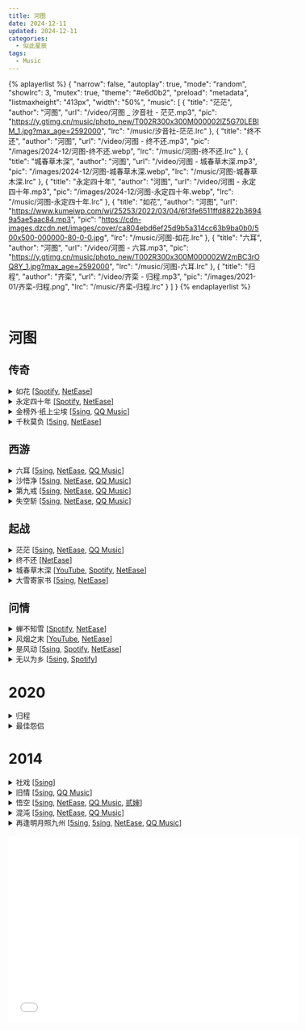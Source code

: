```yaml
---
title: 河图
date: 2024-12-11
updated: 2024-12-11
categories:
  - 似此星辰
tags:
  - Music
---
```



{% aplayerlist %}
{
  "narrow": false,
  "autoplay": true,
  "mode": "random",
  "showlrc": 3,
  "mutex": true,
  "theme": "#e6d0b2",
  "preload": "metadata",
  "listmaxheight": "413px",
  "width": "50%",
  "music": [
    {
      "title": "茫茫",
      "author": "河图",
      "url": "/video/河图 _ 汐音社 - 茫茫.mp3",
      "pic": "https://y.gtimg.cn/music/photo_new/T002R300x300M000002lZ5G70LEBIM_1.jpg?max_age=2592000",
      "lrc": "/music/汐音社-茫茫.lrc"
    },
    {
      "title": "终不还",
      "author": "河图",
      "url": "/video/河图 - 终不还.mp3",
      "pic": "/images/2024-12/河图-终不还.webp",
      "lrc": "/music/河图-终不还.lrc"
    },
    {
      "title": "城春草木深",
      "author": "河图",
      "url": "/video/河图 - 城春草木深.mp3",
      "pic": "/images/2024-12/河图-城春草木深.webp",
      "lrc": "/music/河图-城春草木深.lrc"
    },
    {
      "title": "永定四十年",
      "author": "河图",
      "url": "/video/河图 - 永定四十年.mp3",
      "pic": "/images/2024-12/河图-永定四十年.webp",
      "lrc": "/music/河图-永定四十年.lrc"
    },
    {
      "title": "如花",
      "author": "河图",
      "url": "https://www.kumeiwp.com/wj/25253/2022/03/04/6f3fe6511ffd8822b36949a5ae5aac84.mp3",
      "pic": "https://cdn-images.dzcdn.net/images/cover/ca804ebd6ef25d9b5a314cc63b9ba0b0/500x500-000000-80-0-0.jpg",
      "lrc": "/music/河图-如花.lrc"
    },
    {
      "title": "六耳",
      "author": "河图",
      "url": "/video/河图 - 六耳.mp3",
      "pic": "https://y.gtimg.cn/music/photo_new/T002R300x300M000002W2mBC3rOQ8Y_1.jpg?max_age=2592000",
      "lrc": "/music/河图-六耳.lrc"
    },
    {
      "title": "归程",
      "author": "齐栾",
      "url": "/video/齐栾 - 归程.mp3",
      "pic": "/images/2021-01/齐栾-归程.png",
      "lrc": "/music/齐栾-归程.lrc"
    }
  ]
}
{% endaplayerlist %}

<br>



# 河图

## 传奇

<details>
<summary>如花
  [<a href="https://open.spotify.com/track/7Ix5AF6GwSUXGD8huAgjvO">Spotify</a>,
  <a href="https://music.163.com/#/song?id=101079">NetEase</a>]
</summary>

作词 : Finale
作曲 : 河图
编曲 : 河图
```markdown
他在夜里把灯点 四书五经读几遍
是她青梅竹马两小无猜守在一边
她在灯下把墨研 荆钗布裙一双眼
看他寒窗苦读十年誓要上得金殿

送良人到渡口
她说一生也为你守候
他说等我金榜题名
定不辜负你温柔

十八年守候 她站在小渡口
十八年温柔 他睡在明月楼

那孤帆去悠悠
把她悲喜全都带走
千丝万缕堤上的柳
挽不住江水奔流

看春花开又落
秋风吹着那夏月走
冬雪纷纷又是一年
她等到 人比黄花瘦


她在夜里把灯点 江阔云低望几遍
云里几声雁断西风吹散多少思念
想他灯下把墨研 一字千金是状元
等他衣锦还乡等过一年又是一年

谁打马渡前过
回身唤取酒喝一口
低声问是谁家姑娘
如花似玉为谁留

十八年守候 她站在小渡口
十八年温柔 他睡在明月楼

那孤帆去悠悠
把她年华全都带走
千丝万缕堤上的柳
挽不住江水奔流

看春花开又落
秋风吹着那夏月走
冬雪纷纷又是一年
她等到 雪漫了眉头


听醒木一声收
故事里她还在等候
说书人合扇说从头
谁低眼 泪湿了衣袖

她走过堤上柳
夕阳西下的小渡口
风景还像旧时温柔
但江水 一去不回头
```
</details>
<details>
<summary>永定四十年
  [<a href="https://open.spotify.com/track/230FodxKsviHStkQdVEr9j">Spotify</a>,
  <a href="https://music.163.com/#/song?id=1915569928">NetEase</a>]
</summary>

作词: Finale
作曲: 河图
编曲: 河图
混音: 河图
```markdown
立春之后 几场雨水清瘦
不着痕迹 脉脉氲透卷轴
楼外伞下何人广袖 身影寂寞 眉目温柔
远过天边远 不过日落江流

白露之后 寒夜霜降烦忧
是心上秋 不是纸上闲愁
长街十里谁曾相问 红尘奔走 冷暖知否
零落此身 始知道天意无由

不群则狂 俗世人笑我簪花带酒
于意云何 青衫旧我自侧帽风流
打马过闹市少年白首
人声之外明月左右 河汉浅浅 星辰清秀

低眉抬手 送陈酿酣然一杯入口
青灯如豆 这半生爱怨嗔痴写就
戏本尽头是故园烟柳
信他世事年年如旧 好花常有 好梦长留


清明之后 温酒剑上浇透
道平生幻 一场大梦不休
白头断琴恨无知己 年华空负 锦衣貂裘
莫问去来 早踏遍一十四州

甘苦自酬 坐对花瑟江秋
云别岫后 不知新尘几斗
画屏韶光暗暗的偷 好天良夜 伤心时候
悲欢同朽 人间何事惹淹留

陈渡小雪 西风里摆下灞陵别酒
粗服乱头 浣纱女巧遇了万户侯
谁见翻云覆雨刀笔手
二十年写一段风流 美人尚小 英雄年幼

挑灯照夜 恰无心翻乱曲三百首
几折传世 我读懂你留下的藏头
满城都唱遍青衫洗旧
冬至大雪白了明楼 无人祭你 在甲子后


陈渡小雪 西风里摆下灞陵别酒
粗服乱头 浣纱女巧遇了万户侯
谁见翻云覆雨刀笔手
二十年写一段风流 美人尚小 英雄年幼

挑灯照夜 恰无心翻乱曲三百首
几折传世 我读懂你留下的藏头
满城都唱遍青衫洗旧
冬至大雪白了明楼 无人祭你 在甲子后
```
</details>
<details>
<summary>金榜外·纸上尘埃
  [<a href="https://5sing.kugou.com/yc/4053080.html">5sing</a>,
  <a href="https://y.qq.com/n/ryqq/songDetail/001dyoiE0eCdgK">QQ Music</a>]
</summary>

金榜外·纸上尘埃
作词：Finale
作曲：河图
编曲：陈鹏杰
吉他：李萌
琵琶：音若子兮
笛箫：笛呆子囚牛
混音/和声：小吴太太
企划/制作：汐音社

新科放榜，几人欢喜笑颜，几人失意落寞。那些嘲者笑者讥者讽者，又有几个能预知未来，千百年后，一世的功名利禄都化作尘埃，又剩下谁留在了青史之上。
出品：汐音社
```markdown
平嘉十八年放榜的那个春天
日光正好 照耀了几户欢喜笑颜
锣鼓拥着车马喧沸城间
而多少闲人 安静站在落寞屋檐

那日谁沉默着深埋所有诗篇
点燃茅屋 独坐看一夜火光青烟
细雨熄了余烬湿了眉眼
我今虽如此 也曾打马雨后明前

几行雁 飞绝 那天空阴霾
半生书 长埋 这雪里松柏
四季如梭光阴哪管人间恨爱
等过候过盼过望过青春不再
春风意马蹄疾
无人问金榜外

平嘉十八年告别的那个春天
城门之下 谁悄然步入细雨绵绵
白马渐行渐远渐去天边
愿风尘路上 栈道花深天河云浅

多年后松柏倒下的那个春天
他们翻开 时光浸染的万语千言
诗句穿过岁月终于再见
谁曾以纸笔 肆意挥洒写下人间

七言诗 百首 留千秋万代
荆棘花 不败 在荒野盛开
当时深情一字一句化作尘埃
嘲者笑者讥者讽者谁知未来
史册中我姓名
君不见金榜外
```
</details>
<details>
<summary>千秋莫负
  [<a href="https://5sing.kugou.com/yc/1824188.html">5sing</a>,
  <a href="https://music.163.com/#/song?id=27571860">NetEase</a>]
</summary>
</details>


## 西游

<details>
<summary>六耳 
  [<a href="https://5sing.kugou.com/yc/4149536.html">5sing</a>,
  <a href="https://music.163.com/#/song?id=1444687632">NetEase</a>,
  <a href="https://y.qq.com/n/ryqq/songDetail/003FJ0Vq22fAYu">QQ Music</a>]
</summary>

词: 狐不举  
别的: 河图

```markdown
佛说阿弥陀佛 我说自由由我  
睁眼见天高地阔 第一步往哪里落  
佛说立地成佛 我说不够快活  
抬头望宝相煌煌 先容我再犯次错

到底是踏上征途还是挣条出路  
故事里杀生罪无可恕  
杀妖七级浮屠  
有谁会在意棒下尘土  
也有故事之初  
我的出现当然在情理之中毫不突兀

是不是太有态度就容易被当作怪物  
是不是锋芒太露反而会照亮孤独  
是不是皈依佛祖也皈依了麻木  
是不是我说这些又像个无知狂徒

总需要能完美地  
扮成反派的那一根反骨  
点缀的戏份绝对不至于喧宾夺主  
配合着善恶描述  
表演着因果赢输  
反正我真做不到他们说的顿悟

阿弥陀佛  听那章回 铁棒一抡等待好戏开幕  
阿弥陀佛  听那紧箍 疼得死去活来 念不出  
阿弥陀佛  听那法王 宝器神镜分明照不出  
阿弥陀佛  听那菩萨 莲花指捻慧眼瞧也瞧不出

阿弥陀佛  我说这法 怎教诸位善尊识得时务  
阿弥陀佛  我说这法 无非灰飞烟灭一棍伏诛  
阿弥陀佛  我说这法 不传六耳偏要聆听万物  
阿弥陀佛  我说这法 问过你有没有一丝嫉妒


我很奇怪人们永远不爱英雄屈服  
但换个方式讲述又能被轻易说服  
而我是八十一难中  
耍弄的奸计最狠毒  
狂妄得心无旁骛  
冥顽得一如当初

或许你走很多弯路只是不懂驻足  
或许你赚很多钱的初衷只是好赌  
或许你挤很多笑容  
只是不想一个人哭  
或许你攀交许多人  
只是为了接近幸福

就好像只要你  
顺理成章地经历千辛万苦  
就能豁然开悟 就能脱胎换骨  
我披上你脱下的胎  
接上你换掉的骨  
你就真实地长成了现在的面目

阿弥陀佛  根据命数 我不能占据太多篇幅  
阿弥陀佛  毕竟佛祖 太忙三界事都要一一照顾  
阿弥陀佛  听那地府 又翻过千万页续写生死簿  
阿弥陀佛  听那天宫 又设起佳宴重燃丹炉

阿弥陀佛  听我狂呼 有众生苦难等待着普渡  
阿弥陀佛  听我狂呼 为何止息后又一切如故  
阿弥陀佛  听我狂呼 终会降惊雷于无声之处  
阿弥陀佛  听我狂呼 这一生无需躬身只认横竖


佛说阿弥陀佛 我说自由由我  
睁眼见天高地阔 第一步往哪里落  
佛说立地成佛 我说不够快活  
抬头望宝相煌煌 先容我再犯次错
```
</details>
<details>
<summary>沙悟净
  [<a href="https://5sing.kugou.com/yc/3186882.html">5sing</a>,
  <a href="https://music.163.com/#/song?id=1915558494">NetEase</a>,
  <a href="https://y.qq.com/n/ryqq/songDetail/003rB4jp4bccg1">QQ Music</a>]
</summary>

词: 狐不举  
曲: 河图  
编曲: 陈鹏杰

```markdown
也许的确更有为妖天分  
流沙浸透淤泥自在身  
等待满怀故事的过路人  
倾听前不如先倾吞

或者偶尔怀恋当时名分  
琉璃一盏剔透握不稳  
此生尽在千丈远外晨昏  
隔着那扇天门

人间有不停息的春至秋分  
时间的心思单纯而面目可憎

好似曾为谁披甲踏云上阵  
可惜没能叱咤乾坤  
丁点成就零星传闻  
我也被称作天神

英雄百种定格一瞬  
尽褪凡俗落地生根  
长夜又密雨沙河阻新人

如今突然遭遇修行缘分  
才知我那些前尘旧恨  
在妖中竟也算乏善可陈  
谁都经历苦海浮沉

终于努力学会承担本分  
可弟子有惑依旧愚钝  
当思念某一片刻的眼神  
该诵哪段经文

师父用最熟悉的宽容口吻  
复述着如是我闻我却仍疑问

八十一难中是否包括爱人  
悟境泛过温柔波纹  
想是故土沙粒遗痕  
皈依前竟已发生

可曾见谁斩断慧根  
自甘堕入滚滚红尘  
千山万水后雨夜期故人

佛祖教化我应渡千万世人  
允我先杀千万世人  
犯遍杀戒袈裟加身  
怎能不忏悔诚恳

恍惚梦回列云甲阵  
转眼跪坐音聆言遵  
当洗尽流沙才可披金身

仿佛读懂了最慈悲眼神
```
</details>
<details>
<summary>第九戒
  [<a href="https://5sing.kugou.com/yc/4173224.html">5sing</a>,
  <a href="https://music.163.com/#/song?id=1459430186">NetEase</a>,
  <a href="https://y.qq.com/n/ryqq/songDetail/001D3Ikm0jTmTh">QQ Music</a>]
</summary>

作词：狐不举
作曲：河图
编曲/吉他：李萌
贝斯：卫东
混音/和声：小吴太太

```markdown
你听过看过笑过的那些丑态
像在调侃当年那位帅才
英雄会变成英雄身边的无赖
坦白无伤大雅的蠢和坏

所以谁都不必表现一丝意外
好吃懒做都是命里安排
幸与不幸难免勾连应不应该
戒字太难最后认了活该

自在庸碌的才是大多数
我不过也是贪财好色又酒饱饭足
醉生梦死的才是大多数
我不过也是高床坐卧又乱香迷目
恶里升天的才是大多数
我不过也是好赖不分又习惯认输
八戒未戒的才是大多数
我不过也是稀里糊涂又续添辛苦

这一辈子就像做了一场买卖
卖了时间买了些不明白
不明白地明白人间太少更改
不明白地明白世事常态

顺其自然做个最滑头的蠢材
背不动行囊打不了妖怪
捞这千古名声经典憨痴丰采
戒字简单失败笑后重来

欲壑难填的才是大多数
我不过也是凡人那般的不知餍足
不得圆满的才是大多数
我不过也是这俗世中的不能免俗
爱恨鲜活的才是大多数
我不过也是话本流言的不幸辜负
悲欢离合的才是大多数
我不过也是装作戒了的靡不有初

这一辈子就像做了一场买卖
卖了所有时间买了些不明白
不明白地明白人世无改
西去泊云端零落人间外
```
</details>
<details>
<summary>失空斩
  [<a href="https://5sing.kugou.com/yc/3438536.html">5sing</a>,
  <a href="https://music.163.com/#/song?id=508610293">NetEase</a>,
  <a href="https://y.qq.com/n/ryqq/songDetail/0016TNad2O8Vea">QQ Music</a>]
</summary>

作词：择荇
作曲/编曲/演唱：河图

```markdown
鼓声烛影里登台的长髯老生  
脸谱后有种悲天悯人的忧愤  
那个鞠躬尽瘁的托孤之臣  
原本该料事如神 谋定乾坤

凭一张瑶琴解围城之困  
赢得这满座拊掌如雷震  
想来智极近妖的不败化身  
怎会回天乏术大乱方寸

若失去战无不胜的半世纵横  
空空如也赌谁会抱憾终生  
敢不敢斩断最后一点点温存  
来忘却我本是卧龙岗散淡的人

若失去未卜先知的通天之能  
空空如也于天地孑然一身  
敢不敢斩断最后一点点遗恨  
来纪念我本是卧龙岗散淡的人

忆昔当年居卧龙 万里乾坤掌握中  
扫尽狼烟归汉统 人曰男儿大英雄

坊间巷陌中的剧目话本  
流传着为人乐道的尾声  
主帅掷下令旗时挥泪不忍  
战败者首级高挂辕门

若失去战无不胜的半世纵横  
空空如也赌谁会抱憾终生  
敢不敢斩断最后一点点温存  
来忘却我本是卧龙岗散淡的人

若失去未卜先知的通天之能  
空空如也于天地孑然一身  
敢不敢斩断最后一点点遗恨  
来纪念我本是卧龙岗散淡的人

鼓声烛影里登台的长髯老生  
脸谱后有种悲天悯人的忧愤  
那个鞠躬尽瘁的托孤之臣  
原本该料事如神 谋定乾坤
```
</details>


## 起战
<details>
<summary>茫茫 
  [<a href="http://5sing.kugou.com/yc/3877547.html" target="_blank">5sing</a>,
  <a href="https://music.163.com/#/song?id=2154942283">NetEase</a>,
  <a href="https://y.qq.com/n/ryqq/songDetail/001KoKy811BywQ">QQ Music</a>]
</summary>

河图/汐音社

我曾见过你，在寥寥数笔的史书里，也在真假难辨的梦里

词：顾念之
曲：河图
编曲：王景
吉他/萧：安念lanny
混音：小吴太太
企划/制作：汐音社
```markdown
我借墨行梦 远赴他方
曾见烽火侧弓弦满张
朔风击鼓闻作破阵曲
雨落鳞甲筹为千军酿

共十年逐沙 谈兵玉帐
一夕明月悄然临西窗
梦里不知身是远来客
梦尽头作别初初天光

仿佛坠落前 我与谁隔世相望
徘徊梦醒 留一笔为故人思量
虚实间七情百相

我早知人世 惯见的聚散无常
今朝有酒 对饮者共醉一场
落地为亲 何必问来路去向
若有缘再携酒造访

我也知离别 早写在相遇前章
窃来一晌 是两生意外错航
时光并去 余松涛莽莽苍苍
斜晖落日 今时雁不见古城墙

此迢迢万里 越山涉江
旁人怎知我寻归觅往
兴起时两三走板荒腔
可是你借我之口弹唱

谁为我和歌 归来处长天茫茫
同诗同酒 千秋云月何曾两乡
史册间往来幢幢

我早知人世 惯见的聚散无常
今朝有酒 对饮者共醉一场
落地为亲 何必问来路去向
若有缘再携酒造访

我也知离别 早写在相遇前章
窃来一晌 是两生意外错航
时光并去 余松涛莽莽苍苍
斜晖落日 今时雁不见古城墙

我也知此行 无非是梦过黄粱
后身他生 当局者当思当忘
经年相逢 我倾杯还你一觞
留证共你热血激荡

或许是年少 一时的痴人妄想
只言片语 任他人嘲作荒唐
循迹重游 再抚去塞外飞霜
碑铭之后 还记得你本来模样
```
</details>
<details>
<summary>终不还
  [<a href="https://music.163.com/#/song?id=1982632526">NetEase</a>]
</summary>

作词：择荇
作曲/编曲：河图
混音/和声：小吴太太
联合策划：酷狗音乐国风新语

```markdown
我曾奔赴远山林莽间
焚风冻土的荒原
流矢如星 热血如焰
饮冰卧雪如等闲

我曾点燃长河瀚海边
喷薄云上的狼烟
横流沧海 逆旅而前
揽月移山填深渊

幸好我没错过
遍地英雄的传说
谁并辔漂泊 又告别我
长眠在 岁月佚名的山坡
芳菲不歇地开落

今夜就射落天狼獠牙间的星斗
我簪花问酒 哪肯臣服于春秋
月光啊 别急着渡过万古江流
今夜趁天凉 登顶云宇中的层楼
青山皆不朽 我一人如何看够
长风啊 别急着翻越劲草荒丘

幸好我不寂寞
遍地燎原的烈火
谁扬鞭而过 曾许诺我
浪迹到老之将死才洒脱
天涯何处不辽阔

今夜就射落天狼獠牙间的星斗
我簪花问酒 哪肯臣服于春秋
月光啊 别急着渡过万古江流
今夜趁天凉 登顶云宇中的层楼
青山皆不朽 我一人如何看够
长风啊 别急着翻越劲草荒丘

今夜就射落天狼獠牙间的星斗
我簪花问酒 哪肯臣服于春秋
月光啊 先照亮人间万象风流
今夜趁天凉 登顶云宇中的层楼
青山皆不朽 我一人如何看够
长风啊 先吹彻衣冠漫卷青丘

我曾奔赴远山林莽间
焚风冻土的荒原
流矢如星 热血如焰
饮冰卧雪如等闲

我曾点燃长河瀚海边
喷薄云上的狼烟
横流沧海 逆旅而前
揽月移山填深渊
```
</details>
<details>
<summary>城春草木深
  [<a href="https://www.youtube.com/watch?v=nSmNrufsCRc">YouTube</a>,
  <a href="https://open.spotify.com/track/4VhATUg3MkQrw2CE5nq1P7">Spotify</a>,
  <a href="https://music.163.com/#/song?id=1928686184">NetEase</a>]
</summary>

作词: 狐离
作曲: 河图
编曲: 河图
和声/混音：小吴太太
笛箫：囚牛
联合策划：国风新语
```markdown
故城春深 海棠花摇动影纷纷
朱门半掩 阶下零落苔痕
细数前尘 听更漏一声又一声
只恐夜深花睡去了终不闻

独饮风月冷 俗世里浮沉 半卷旧诗文
解得无限恨 谁来解这荒谬浮生

再追问 谁作断肠声
陈酒余温不足慰霜雪平生
走过这一生 聚散皆不由人
当年繁花极盛的幻景一瞬


风吹满一身 陌上花与尘 旧梦里浮生
借我一缕魂 偷生重演片刻茂盛

再久等 下一年春分
这梦太沉等不及看客回神
不曾识红尘 红尘已别故人
待夜深山河入梦黄粱一枕


故城春深 海棠花摇动影纷纷
朱门半掩 阶下零落苔痕
细数前尘 听更漏一声又一声
只恐夜深花睡去了终不闻
```
</details>
<details>
<summary>大雪寄家书
  [<a href="https://5sing.kugou.com/yc/4247674.html">5sing</a>,
  <a href="https://music.163.com/#/song?id=1841921621">NetEase</a>]
</summary>

刘氏的儿子去北岭从军，说好会写信回家。开始信三月一封，第三年后间隔越来越长，内容也颠三倒四，第五年就再没有信来。这年冬天，北岭传来消息，儿子所在的那支军队打了场历时三年的战，最终无人生还。刘氏伏地大哭。她不识字，但她认得信里的“娘”字，儿子后来的信里，“娘”字都写得不尽相同。

“等北岭下了第一场雪，我们就回家。”

词：Finale
埙：笛呆子囚牛
别的：河图
```markdown
它走了三千里路，穿越过昼夜边界，从大雪走到小雪
驿站里寻常交接，信封有干涸的血
它来自哪座城池，要去向哪个誓约，带给谁悲伤或喜悦
白发人等候多年，等一场迟来的生死离别

西风烈，谁望西风吹冷城阙
谁倾听羌笛幽咽，谁守着一座城期待落雪

羌笛咽，谁百战归，谁把家书续写
谁问故乡月，几回圆缺
纸上泪下也，寒光照甲，世间谁心如铁
谁纵胆怯，也含笑告别

它听过人间哭笑，看战火开始终结，从小雪走到大雪
传递间信封残缺，所幸留墨迹真切
它躺在昏黄灯下，承载她眼神殷切，无论以谎言或慰藉
风雪中消息凛冽，她记得那个字长短横斜

西风烈，谁念西风吹冷城阙
夜来有羌笛幽咽，那座城孤独地迎接落雪

羌笛咽，千里未竭，应是乡愁难解
可怜故乡月，几回圆缺
白发泪下也，红蜡成灰，世间原来易别
今夜有雪，似归家时节
```
</details>



## 问情

<details>
<summary>蝉不知雪
  [<a href="https://open.spotify.com/track/5OyUqTLPS7j0rWyVIxMQMm">Spotify</a>,
  <a href="https://music.163.com/#/song?id=2014305188">NetEase</a>]
</summary>

作词 : Finale
作曲 : 河图
编曲 : 河图
笛子 : 笛呆子囚牛
混音 : 小吴太太
和声 : 小吴太太

西北有蝉，名曰无梦。
```markdown
十三年一月的冬
遇见雪上忽来的春风
绿衣缓步从容
你一笑冰雪融
秋水过惊鸿
万卷书此刻皆无用

夜色问何谓美梦
是否心底愿望都放纵
如此星辰谁共
琥珀钟画堂空
人面照灯红
笛声里花开月明中

夜半推窗明月正当空
你明媚面容
来随朝雾去同风
多少事还如一梦中

我也怀恋过缱绻温柔风
少年不知初见便心动
纵使坐谈共醉仍懵懂
至隔河相望未相拥

我也徘徊过流连怅惘梦
小舟一入江海去无踪
从此不看飞雪与春风
世间谁能与你相同
此曲无终


你走过那年的冬
可怜有人寂寞从无梦
不知雪的夏虫
一曲尽星破空
自那年深冬
我才知梦境多汹涌

夜色问何谓美梦
是否后会无期却重逢
长夜流星匆匆
琉璃灯月玲珑
你走后时空
仍上演梦境千万种

夜半推窗明月正当空
你明媚面容
来随朝雾去同风
多少事还如一梦中

我还怀恋那缱绻温柔风
更声迢递此夜再难永
何如回看光阴与情衷
用余生写故事种种

我还徘徊那流连怅惘梦
心有千言欲诉却辞穷
你曾说人间春夏秋冬
幸运是那一日相逢
雪落风中
```
</details>
<details>
<summary>风烟之末
  [<a href="https://www.youtube.com/watch?v=-vxe1IsdD3c">YouTube</a>,
  <a href="https://music.163.com/#/song?id=2116713419">NetEase</a>]
</summary>
</details>
<details>
<summary>是风动
  [<a href="https://5sing.kugou.com/yc/3471396.html">5sing</a>,
  <a href="https://open.spotify.com/track/3lePQ8c4jq7bTePsXEmslh">Spotify</a>,
  <a href="https://music.163.com/#/song?id=504686859">NetEase</a>]
</summary>
</details>
<details>
<summary>无以为乡
  [<a href="https://5sing.kugou.com/yc/4223892.html">5sing</a>,
  <a href="https://open.spotify.com/track/5Q54ImjoYOtP4Yw9TGggsy">Spotify</a>]
</summary>
</details>


<!--
<details>
<summary>未还
  [<a href="https://open.spotify.com/track/12eZTRWu170aZutMX9GF2u">Spotify</a>,
  <a href="https://music.163.com/#/song?id=1915569848">NetEase</a>,
  <a href="https://y.qq.com/n/ryqq/songDetail/004WAmvX0xT6EO">QQ Music</a>]
</summary>
</details>
<details>
<summary>寸缕
  [<a href="https://5sing.kugou.com/yc/2032150.html">5sing</a>,
  <a href="https://music.163.com/#/song?id=28453011">NetEase</a>,
  <a href="https://y.qq.com/n/ryqq/songDetail/003w1gRn0uPPJB">QQ Music</a>]
</summary>
</details>
<details>
<summary>寻常传奇·水上诗
  [<a href="https://5sing.kugou.com/yc/4162463.html">5sing</a>]
</summary>
</details>
<details>
<summary>寻常传奇·梦中火
  [<a href="https://5sing.kugou.com/yc/4183214.html">5sing</a>]
</summary>
</details>

<details>
<summary>隐
  [<a href="https://5sing.kugou.com/yc/2252340.html">5sing</a>,
  <a href="https://music.163.com/#/song?id=28452037">NetEase</a>,
  <a href="https://y.qq.com/n/ryqq/songDetail/0031rJyA06uXhg">QQ Music</a>]
</summary>
</details>
<details>
<summary>云舒
  [<a href="https://5sing.kugou.com/yc/3631102.html">5sing</a>,
  <a href="https://music.163.com/#/song?id=574335388">NetEase</a>,
  <a href="https://y.qq.com/n/ryqq/songDetail/001sEzK41Dmp6W">QQ Music</a>]
</summary>
</details>
<details>
<summary>云归处
  [<a href="https://5sing.kugou.com/yc/3197197.html">5sing</a>,
  <a href="https://music.163.com/#/song?id=448917682">NetEase</a>,
  <a href="https://y.qq.com/n/ryqq/songDetail/002zcI1X2FBrxG">QQ Music</a>]
</summary>
</details>
<details>
<summary>宝塔镇河妖
  [<a href="https://5sing.kugou.com/yc/3773726.html">5sing</a>]
</summary>
</details>
-->



# 2020

<details>
<summary>归程</summary>
齐栾·ZICATIC

作词 : 小然_raner
原曲：G.E.M邓紫棋-《回忆的沙漏》
演唱/和声/后期：齐栾
```markdown
一条没有方向 走不出寂寞的巷
眸子上了一层霜 月光冰凉
一个小心翼翼 却无法愈合的伤
两人的影 映在黑暗里残破的墙

闪烁的灯光 黑白了梦想
欲望是汹涌海洋
暧昧的曲调 反复在吟唱

风吹动那扇窗 苔藓爬满旧时光
吱呀呀叫嚣 少年不敢触及的过往
雨淋过的站台 曾经只对你说过的情话
我一步步踏上寻找你的 未知的归程

一首没有情绪 听到流眼泪的歌
白色的衬衣 透明的痕迹
一段很长很长 到不会醒来的梦
梦里长巷 你头顶路灯昏暗的光

闪烁的灯光 黑白了梦想
欲望是汹涌海洋
暧昧的曲调 反复在吟唱

风吹动那扇窗 苔藓爬满旧时光
吱呀呀叫嚣 少年不敢触及的过往
雨淋过的站台 曾经只对你说过的情话
我一步步踏上寻找你的 未知的归程

另一个世界 会不会很冷
请记得告诉我
除了黑夜 有无白昼

风吹动那扇窗 苔藓爬满了旧时光
吱呀呀叫嚣 少年不敢触及的过往
雨淋过的站台 曾经只对你说过的情话
我一步步踏上寻找你的 未知的归程
```
</details>
<details>
<summary>最佳怨侣</summary>
<strong>最佳怨侣</strong>
词：结风


醒悟与醒悟 之间跨越一个悲苦
股掌或刀尖 由我替你择一起舞
尝过了甜美 你才懂酸楚
断送了后来 我才信当初

未被岁月扼杀的爱才会死于流俗
如光如电 做你平生最刺眼那束
你看这众生 可笑又可怖
怪你太温柔 世界太残酷

做不成人物 就只是动物
生命从来 由有到无
在史册面前 谁不是白骨
你的忠贞 会化作一抔腐土

做不成眷属 还能做遗属
爱与恨意 皆无出处
从这个将夜 到下个日出
愿你还是 五体投地最佳猎物


给出一个借口能不能让自己信服
谁不明白 曾经同途就终将殊途
温暖是束缚 自由是孤独
明明是堕落 却自称返璞

做不成人物 就只是动物
抵死缠绵 美人迟暮
若掏空灵魂 才叫作付出
是我自私 做不得爱的忠仆

做不成眷属 还能做遗属
无法刻意 那就刻骨
热爱与憎恨 都证明记住
让我享受 你咬牙切齿的在乎


我本是名著 你无格合著
我是执迷 你是罔顾
我无喜无悲 你会笑会哭
所以恨吧 我从未暴殄天物

点燃一支烟 我吞下迷雾
空荡左胸 无可填补
拥遍有情人 最难是餍足
这红尘啊 春风几度挥霍无度

最佳怨侣 春风几度都无温度
</details>




# 2014

<details>
<summary>社戏
  [<a href="https://5sing.kugou.com/yc/967828.html">5sing</a>]
</summary>

《社戏》
作词/作曲：安九
编曲：bear
演唱：安九
和声/后期：Hita
```markdown
==========================
旧河畔，老房屋，一切如故。梦里那个依稀年少的身影，却早已不见。
撑着伞，在小雨里摇船听戏，那些所谓的悲欢离合、回不去的曾经，不过就是戏台上的一颦一笑、一嗔一喜。
——题记
==========================


A1
暮色里，旧歌戏，
乡间草台唱不已。
摇蓬船，听几曲，
胡琴咿呀渔光寂。

B1
远处村庄桨声细，
依稀曾是你；
人潮中红红绿绿，
阿婆茶香似往昔。

C1
时光重叠在年少的我青衣水袖清唱一曲，
弹指间岁月换了红颜不知你可否会忆起：
我踮足凝气，
几句《临江驿》，
一转身你站在桥那边回眸浅笑吹着短笛。


B2
那年灯下闹花衣，
回头悄看去。
人潮中来回寻你，
月下拾一支短笛。

C2
时光老去远了年少的我盛妆唱的那一曲，
戏台上老旦已记不起当年回眸的可是你。
船家来又去，
月色照涟漪，
我站在桥边回望过去只见松灯仍迷离……

C3
时光老去远了年少的我盛妆唱的那一曲，
恍惚桥边又看见你对我笑说：“你也在这里。”
生旦来又去，
净丑映涟漪，
便将草台收入纸伞中带回梦里续一曲。
```
</details>
<details>
<summary>旧情 
  [<a href="http://5sing.kugou.com/yc/1383414.html">5sing</a>,
  <a href="https://y.qq.com/n/yqq/song/002llh2r1KxyO6.html">QQ Music</a>]
</summary>

——————水韵弦音原创出品————————

作/编曲：官宇
作词：壬岁
演唱：檀烧【墨明棋妙】
后期：沙沙
海报：非罪

```markdown
酒杯里 光影变幻的液体 苦涩
霓虹灯 嘲笑着 曾经的怯懦
这感觉 痛彻心扉 却还是等着
走过 形形色色

离开时候（时候） 轻声哽咽（哽咽）
最后背影（背影） 滑入暮色（暮色）
沉默的夜（黑夜） 回忆来过（来过）
可曾记得（记得） 你许的诺（许诺）

跌跌撞撞（跌撞） 值不值得（值得）
有些难过（难过） 没人懂得（懂得）
那些过去（过去） 布满角落（角落）
只将相逢（相逢） 轻轻定格（定格）

酒杯里 光影变幻的液体 苦涩
霓虹灯 嘲笑着 曾经的怯懦
这首歌 低沉唱着 什么是深刻
一路 不再停泊
```
</details>
<details>
<summary>悟空
  [<a href="https://5sing.kugou.com/yc/2673871.html">5sing</a>,
  <a href="https://music.163.com/#/song?id=29769321">NetEase</a>,
  <a href="https://y.qq.com/n/ryqq/songDetail/0017NQv13m2mdy">QQ Music</a>,
  <a href="http://www.bilibili.com/video/av1711338/">贰婶</a>]
</summary>

「不贰」-悟空

作词：suixinsuiyuan
作曲：贰婶、只有影子
编曲：Tureleon
混音：杜凌云
母带：嘉熹
演唱：贰婶

```markdown
你幻化的烟霞该如何形容？
一场梦怕有人惊动
我记得水帘飞溅，老树青藤
记得星河灿烂，自在枯荣

山桃熟了几次，海浪打了几层
记得你在无垠苍穹，唤我一声

看我摇山撼海夸神通
七十二变化无穷
逞志纵勇闹天宫
目上无尘目下空

你笑了吗？你的笑在我心中
就做你无双披靡，盖世英雄

叹浮生种种不过流水落红
一挥手五百年寂寞
我了悟轮回生灭，孑然如初
了悟福德因果，有始无终

宿命失之何求？大道得之何用？
了悟你于红尘倥偬，送我一程

一别烈焰焚身困樊笼
铁丸铜汁五指峰
八十一劫难重重
回首前尘各西东

你哭了吗？你的泪在我心中
再给我多一万年，或一分钟

却是齐天彻地人无踪
深恩厚义去匆匆
斗战伏魔何曾胜？
精诚所至一场空

你知道吧？你依然在我心中
万般过眼成空，有你便不同

腾云驾雾，驭电驰风，来不及相逢
```
</details>

<details>
<summary>混沌
  [<a href="http://5sing.kugou.com/yc/607625.html">5sing</a>,
  <a href="https://music.163.com/#/song?id=274598">NetEase</a>,
  <a href="https://y.qq.com/n/ryqq/songDetail/002HOH6N4QUefI">QQ Music</a>]
</summary>

作词 : EDIQ
作曲 : 丢子
演唱 : 流月Ryutsuki.

```markdown
月 照故里 听马蹄
带半世的记忆
江河 未必会随我独自老去
叶 溅着雨 榕树下
我披上湿透的蓑衣
向远方遥望着 哭泣

混沌中 有多少痴痴爱爱在作俑
（有人发梦 我在发疯）
你陪我再撞一盅
离离合合 时逢乱世此情最浓
（故事不用有始有终 此段只是命运作弄）
谁明了 我心自逍遥怎么庸
不必说也不求谁能懂
拭 唇上的裂缝 卸下了战戎
为你 歌颂
策白马啸西风
若我醉 就醉死在梦中
随战鼓雷 指你看那道彩虹
这伏兵还未动 即如弦上弓
山海啸箭万支火光涌
我生于混沌中
你应当读懂我的心痛
持着利斧欲劈开爱恨朦胧
待战火燎原后 生死难与共
方知此情有多重

战乱时 你在我掌心沾了一点泥
（别在做序 听我叹息）
写成残垣一道迷
关于分离从来不是谁的传奇
（那些过客回忆过去 过去缘分只待回忆）
我仿佛 又听到你哼着乡曲
山那峰 小镇满怀风雨
我会为你饮下去 就算醉过去
难逃此局
刀剑如谱过曲
就让我成为你的音律
你若愿意 我化身焰火飞絮
借一冬的寒意 呼吸着呼吸
交杂离别时刻的诗句
旧桥人潮百里
只有我涌着万股思绪
本是红颜为何唱着小生戏
身后谁试探说 原来真是你
刹那混沌再开启

策白马啸西风
若我醉 要醉死在梦中
随战鼓雷 指你看那道彩虹
这伏兵还未动 即如弦上弓
山海啸箭万支火光涌
我生于混沌中
你应当读懂我的心痛
持着利斧欲劈开爱恨朦胧
待战火燎原后 生死难与共
方知此情有多重
```
</details>
<details>
<summary>再逢明月照九州
  [<a href="https://5sing.kugou.com/yc/230019.html">5sing</a>,
  <a href="https://5sing.kugou.com/yc/229600.html">5sing</a>,
  <a href="https://music.163.com/#/song?id=239566">NetEase</a>,
  <a href="https://y.qq.com/n/ryqq/songDetail/002WBeJf22vDqV">QQ Music</a>]
</summary>
[<a href="https://baike.baidu.com/item/%E5%86%8D%E9%80%A2%E6%98%8E%E6%9C%88%E7%85%A7%E4%B9%9D%E5%B7%9E/9033149">百度百科</a>,
<a href="https://5sing.kugou.com/fc/1129054.html">流月(原版)</a>,
<a href="https://music.163.com/#/song?id=31877489">河图(寻仙版)</a>,
<a href="https://y.qq.com/n/ryqq/songDetail/000sgwqO2nDxaA">河图(寻仙)</a>,
<a href="https://5sing.kugou.com/fc/16043061.html">奇然(寻仙版)</a>,
<a href="https://y.qq.com/n/ryqq/songDetail/003fO1K30vnFlt">奇然(寻仙)</a>]

原版 再逢明月照九州

作曲/编曲：M.H.C@（小狮子丢丢）
作词：EDIQ
和声/演唱/后期：流月
```markdown
我用离愁酿成一壶浓烈的酒
夜半饮雨飘零在山那头
小城旧事如影随形留做词一首
爱成伤 为何不愿放手

你住过的屋檐而今朝露湿透
洒下墨色绘入遥远深秋
灯影伤人自嘲身似那浮萍向东流
盼明月 融余晖淡闲愁

仲夏来临后 卷帘 云散 啊

月儿弯弯照九洲,
几家欢乐几家愁,
几家高楼饮美酒,
几家流落在呀嘛在街头,在巷口

大寒之后绒雪吹满我的眉头
与你擦肩城南落枫小桥边
你呢喃着我们熟悉的陈词一首
稍驻足 涌泪却未回头

桨声涟漪中 明月 依旧 啊

月儿弯弯照九洲,
几家欢乐几家愁,
几家高楼饮美酒,
几家流落在呀嘛在街头,在巷口

月儿弯弯照九洲,
几家欢乐几家愁,
几家高楼饮美酒,
几家流落在呀嘛在街头,在巷口

月弯弯 声声漫（未婵娟） 月弯弯 故人远
```

寻仙插曲版 再逢明月照九州

作曲/编曲：M.H.C@（小狮子丢丢）
作词：EDIQ
和声编写/演唱/后期：HITA
```markdown
我将闲愁酿成一壶离别的酒
夜半饮雨飘零在山那头
凡尘旧事如影随形留下词一首
若成仙 为何不愿放手

你住过的屋檐而今朝露湿透
伴随墨色绘入遥远深秋
烛影扰人自嘲身似那浮萍向东流
唤明月 融余辉淡闲愁

仲夏来临后 卷帘 唱弹 啊

月儿弯弯照九州
几家欢乐几家愁
几家高楼饮美酒
几家流落在呀嘛在街头 在巷口

多年之后绒雪吹白你的眉头
与我擦肩城东落枫古井边
你呢喃着我们熟悉的陈词一首
陌路人 涌泪也别回头

桨声涟漪中 尘世 依旧 啊

月儿弯弯照九州
几家欢乐几家愁
几家高楼饮美酒
几家流落在呀嘛在街头 在巷口

月弯弯 去寻仙（未婵娟） 月弯弯 故人远
```
</details>

<!--
<details>
<summary>贪欢
  [<a href="https://5sing.kugou.com/yc/1071925.html">5sing</a>]
</summary>
</details>
<details>
<summary>娑婆
  [<a href="https://5sing.kugou.com/yc/1051767.html">5sing</a>]
</summary>
</details>
<details>
<summary>契约
  [<a href="http://5sing.kugou.com/yc/754153.html">5sing</a>,
  <a href="https://music.163.com/#/song?id=34828857">NetEase</a>,
  <a href="https://y.qq.com/n/ryqq/songDetail/003spZQB0NFvQm">QQ Music</a>]
</summary>

曲：Zoey
词：流月
歌/和声：流月

```markdown
漆黑的天幕 凛冽的风像在倾诉
火光蔓延阻断退路 月色模糊 谁在哭
残破的断柱 那些故事无人解读
你的眼眸藏着迷雾 倒映我们的最初

下弦月 流淌的鲜血书写着我们永恒的契约
这长夜硝烟太浓烈 无法去拒绝 燃烧或被毁灭

是命运的玩笑吗 夜莺在树梢上呜咽
风吹起满地破碎的落叶 你的笑颜看不真切
天空开始飘雪 眼泪在无声中冻结
短暂的相逢转瞬就不见 是谁又成了谁的罪孽


梦境已结束 时间尽头空留孤独
这趟漫长的旅途 不过是一场追逐
要如何回顾 是非错对都已入土
你说宿命太残酷 没有谁应该背负

那契约已经被改写 冰冷的锁链无尽的长阶
若回忆褪色成幻觉 是否这世界只剩下离别

就将过去遗忘吧 虚幻的幸福都凋谢
闭上双眼思念纠缠成结 解不开亦无法抛却
轮回绵延不绝 你的脸隐没在黑夜
失去的错过的全都湮灭 看天边红色月光皎洁
```
</details>

<details>
<summary>奋不顾身
  [<a href="https://music.163.com/#/song?id=28660048">NetEase</a>]
</summary>
原曲：容祖儿《蜃楼》<br>
填词：狐不举<br>
翻唱：檀烧<br>
后期：丢子<br>
海报：大猫<br>

```markdown
独自赴你梦中 寻觅觅 悄埋前盟
拈一瓣花想红 落一地 霜白隆冬
爱者艳而凶 厌者寒而冗
淋过酒雨吹着薰风
沉醉时风情万种 我又算何种
惊醒时别道珍重

造一次奋不顾身的勇
必须赋予这情衷 无奈亦无用
化蝶幻鬼深嵌青丝掌底与黄土陇中
都值此夜将永

无谓 痴字写就病作头
不似草木徒知凋又复萌
非走兽愚蒙 君当解我
若你张臂拥我坠深渊 我跃步从容


想你是烟花冢 有情天 绚烂当空
望一眼烙惊鸿 再一瞬 寂黑匆匆
来之慕而宠 去之惜而纵
生动魂魄不老面孔
寂寥处车水马龙 寻一缕影踪
欢喜处与你重逢

承这次奋不顾身的痛
必须强调这情同 相别更相通
画皮刻骨印迹五内焚苦与心上铭荣
都琢此意玲珑

诚然 随字写就先需有
不似飞鸟难捕歇又逃笼
非蝼蚁沙虫 君当敬我
若你回身邀我闯冥殿 我笑覆天宫


扑这次奋不顾身的空
必须实践这情盟 自矜不自控
花红隆冬无论天长地久与惊鸿匆匆
都称此间英雄

何惧 爱字写就必经受
不似风情万种之后珍重
非烟花旧冢 君当应我
若你轻呓思我再邂逅 我赴你故梦
```
</details>
-->


<br>
<!--
<iframe src="//player.bilibili.com/player.html?aid=1711338&bvid=BV1mx411P7QR&cid=2613005&page=1?rel=0&amp;autoplay=0" width="750px" height="560px" scrolling="no" border="0" frameborder="no" framespacing="0" allowfullscreen="true"> </iframe>
-->
<iframe src="//player.bilibili.com/player.html?aid=1711338&bvid=BV1mx411P7QR&cid=2613005&page=1?rel=0&amp;autoplay=0" width="576px" height="370px" scrolling="no" border="0" frameborder="no" framespacing="0" allowfullscreen="true"> </iframe>



